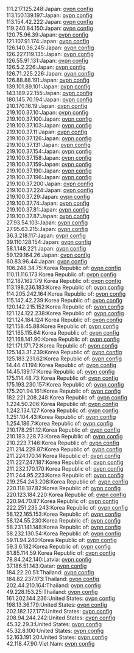 111.217.125.248:Japan: [ovpn config](vpn/111_217_125_248.ovpn)  
113.150.139.197:Japan: [ovpn config](vpn/113_150_139_197.ovpn)  
113.154.42.222:Japan: [ovpn config](vpn/113_154_42_222.ovpn)  
119.240.84.150:Japan: [ovpn config](vpn/119_240_84_150.ovpn)  
120.75.96.39:Japan: [ovpn config](vpn/120_75_96_39.ovpn)  
121.107.91.174:Japan: [ovpn config](vpn/121_107_91_174.ovpn)  
126.140.36.245:Japan: [ovpn config](vpn/126_140_36_245.ovpn)  
126.227.119.135:Japan: [ovpn config](vpn/126_227_119_135.ovpn)  
126.55.91.131:Japan: [ovpn config](vpn/126_55_91_131.ovpn)  
126.5.2.226:Japan: [ovpn config](vpn/126_5_2_226.ovpn)  
126.71.225.226:Japan: [ovpn config](vpn/126_71_225_226.ovpn)  
126.88.88.191:Japan: [ovpn config](vpn/126_88_88_191.ovpn)  
139.101.89.101:Japan: [ovpn config](vpn/139_101_89_101.ovpn)  
143.189.22.155:Japan: [ovpn config](vpn/143_189_22_155.ovpn)  
180.145.70.194:Japan: [ovpn config](vpn/180_145_70_194.ovpn)  
210.170.16.19:Japan: [ovpn config](vpn/210_170_16_19.ovpn)  
219.100.37.10:Japan: [ovpn config](vpn/219_100_37_10.ovpn)  
219.100.37.100:Japan: [ovpn config](vpn/219_100_37_100.ovpn)  
219.100.37.103:Japan: [ovpn config](vpn/219_100_37_103.ovpn)  
219.100.37.11:Japan: [ovpn config](vpn/219_100_37_11.ovpn)  
219.100.37.126:Japan: [ovpn config](vpn/219_100_37_126.ovpn)  
219.100.37.131:Japan: [ovpn config](vpn/219_100_37_131.ovpn)  
219.100.37.154:Japan: [ovpn config](vpn/219_100_37_154.ovpn)  
219.100.37.158:Japan: [ovpn config](vpn/219_100_37_158.ovpn)  
219.100.37.159:Japan: [ovpn config](vpn/219_100_37_159.ovpn)  
219.100.37.190:Japan: [ovpn config](vpn/219_100_37_190.ovpn)  
219.100.37.196:Japan: [ovpn config](vpn/219_100_37_196.ovpn)  
219.100.37.200:Japan: [ovpn config](vpn/219_100_37_200.ovpn)  
219.100.37.224:Japan: [ovpn config](vpn/219_100_37_224.ovpn)  
219.100.37.29:Japan: [ovpn config](vpn/219_100_37_29.ovpn)  
219.100.37.74:Japan: [ovpn config](vpn/219_100_37_74.ovpn)  
219.100.37.81:Japan: [ovpn config](vpn/219_100_37_81.ovpn)  
219.100.37.87:Japan: [ovpn config](vpn/219_100_37_87.ovpn)  
27.93.54.103:Japan: [ovpn config](vpn/27_93_54_103.ovpn)  
27.95.63.215:Japan: [ovpn config](vpn/27_95_63_215.ovpn)  
36.3.218.117:Japan: [ovpn config](vpn/36_3_218_117.ovpn)  
39.110.128.154:Japan: [ovpn config](vpn/39_110_128_154.ovpn)  
58.1.148.221:Japan: [ovpn config](vpn/58_1_148_221.ovpn)  
59.129.164.26:Japan: [ovpn config](vpn/59_129_164_26.ovpn)  
60.83.96.44:Japan: [ovpn config](vpn/60_83_96_44.ovpn)  
106.248.34.75:Korea Republic of: [ovpn config](vpn/106_248_34_75.ovpn)  
110.11.116.173:Korea Republic of: [ovpn config](vpn/110_11_116_173.ovpn)  
112.187.162.179:Korea Republic of: [ovpn config](vpn/112_187_162_179.ovpn)  
113.198.236.183:Korea Republic of: [ovpn config](vpn/113_198_236_183.ovpn)  
114.205.242.164:Korea Republic of: [ovpn config](vpn/114_205_242_164.ovpn)  
115.142.42.239:Korea Republic of: [ovpn config](vpn/115_142_42_239.ovpn)  
120.142.215.152:Korea Republic of: [ovpn config](vpn/120_142_215_152.ovpn)  
121.124.122.238:Korea Republic of: [ovpn config](vpn/121_124_122_238.ovpn)  
121.124.184.124:Korea Republic of: [ovpn config](vpn/121_124_184_124.ovpn)  
121.158.45.88:Korea Republic of: [ovpn config](vpn/121_158_45_88.ovpn)  
121.165.115.64:Korea Republic of: [ovpn config](vpn/121_165_115_64.ovpn)  
121.168.141.90:Korea Republic of: [ovpn config](vpn/121_168_141_90.ovpn)  
121.171.171.72:Korea Republic of: [ovpn config](vpn/121_171_171_72.ovpn)  
125.143.31.239:Korea Republic of: [ovpn config](vpn/125_143_31_239.ovpn)  
125.183.231.62:Korea Republic of: [ovpn config](vpn/125_183_231_62.ovpn)  
14.44.41.194:Korea Republic of: [ovpn config](vpn/14_44_41_194.ovpn)  
14.45.139.17:Korea Republic of: [ovpn config](vpn/14_45_139_17.ovpn)  
175.114.48.73:Korea Republic of: [ovpn config](vpn/175_114_48_73.ovpn)  
175.193.230.157:Korea Republic of: [ovpn config](vpn/175_193_230_157.ovpn)  
175.201.94.161:Korea Republic of: [ovpn config](vpn/175_201_94_161.ovpn)  
182.221.208.248:Korea Republic of: [ovpn config](vpn/182_221_208_248.ovpn)  
1.224.50.206:Korea Republic of: [ovpn config](vpn/1_224_50_206.ovpn)  
1.242.134.127:Korea Republic of: [ovpn config](vpn/1_242_134_127.ovpn)  
1.251.104.43:Korea Republic of: [ovpn config](vpn/1_251_104_43.ovpn)  
1.254.186.7:Korea Republic of: [ovpn config](vpn/1_254_186_7.ovpn)  
210.178.251.12:Korea Republic of: [ovpn config](vpn/210_178_251_12.ovpn)  
210.183.228.73:Korea Republic of: [ovpn config](vpn/210_183_228_73.ovpn)  
210.223.7.146:Korea Republic of: [ovpn config](vpn/210_223_7_146.ovpn)  
211.214.229.87:Korea Republic of: [ovpn config](vpn/211_214_229_87.ovpn)  
211.224.170.14:Korea Republic of: [ovpn config](vpn/211_224_170_14.ovpn)  
211.227.247.187:Korea Republic of: [ovpn config](vpn/211_227_247_187.ovpn)  
211.232.170.170:Korea Republic of: [ovpn config](vpn/211_232_170_170.ovpn)  
211.244.95.223:Korea Republic of: [ovpn config](vpn/211_244_95_223.ovpn)  
219.254.243.208:Korea Republic of: [ovpn config](vpn/219_254_243_208.ovpn)  
220.118.187.82:Korea Republic of: [ovpn config](vpn/220_118_187_82.ovpn)  
220.123.184.220:Korea Republic of: [ovpn config](vpn/220_123_184_220.ovpn)  
220.94.70.87:Korea Republic of: [ovpn config](vpn/220_94_70_87.ovpn)  
222.251.235.243:Korea Republic of: [ovpn config](vpn/222_251_235_243.ovpn)  
58.122.165.153:Korea Republic of: [ovpn config](vpn/58_122_165_153.ovpn)  
58.124.55.230:Korea Republic of: [ovpn config](vpn/58_124_55_230.ovpn)  
58.231.141.148:Korea Republic of: [ovpn config](vpn/58_231_141_148.ovpn)  
58.232.130.54:Korea Republic of: [ovpn config](vpn/58_232_130_54.ovpn)  
59.11.94.240:Korea Republic of: [ovpn config](vpn/59_11_94_240.ovpn)  
59.3.6.182:Korea Republic of: [ovpn config](vpn/59_3_6_182.ovpn)  
61.85.114.59:Korea Republic of: [ovpn config](vpn/61_85_114_59.ovpn)  
78.84.242.140:Latvia: [ovpn config](vpn/78_84_242_140.ovpn)  
37.186.51.143:Qatar: [ovpn config](vpn/37_186_51_143.ovpn)  
184.22.20.51:Thailand: [ovpn config](vpn/184_22_20_51.ovpn)  
184.82.237.173:Thailand: [ovpn config](vpn/184_82_237_173.ovpn)  
202.44.210.164:Thailand: [ovpn config](vpn/202_44_210_164.ovpn)  
49.228.153.25:Thailand: [ovpn config](vpn/49_228_153_25.ovpn)  
161.202.144.236:United States: [ovpn config](vpn/161_202_144_236.ovpn)  
198.13.36.179:United States: [ovpn config](vpn/198_13_36_179.ovpn)  
202.182.127.177:United States: [ovpn config](vpn/202_182_127_177.ovpn)  
208.94.244.242:United States: [ovpn config](vpn/208_94_244_242.ovpn)  
45.32.29.3:United States: [ovpn config](vpn/45_32_29_3.ovpn)  
45.32.8.100:United States: [ovpn config](vpn/45_32_8_100.ovpn)  
52.163.191.20:United States: [ovpn config](vpn/52_163_191_20.ovpn)  
42.118.47.90:Viet Nam: [ovpn config](vpn/42_118_47_90.ovpn)  
